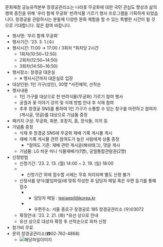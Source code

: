 문화재청 궁능유적본부 창경궁관리소는 나라꽃 무궁화에 대한 국민 관심도 향상과 삶의 행복 증진을 위해 '우리 함께 무궁화' 반려식물 기르기 행사 프로그램을 기획하게 되었습니다. 창경궁을 관람하시는 분들께 다양한 문화 체험을 할 수 있는 특별한 시간이 될 것으로 기대합니다. 많은 참여 바랍니다.

- 행사명: ‘우리 함께 무궁화’
- 행사기간: ‘23. 3. 1.(수)
- 행사시간: 11:00 → 17:00 / 3회차 *회차당 2시간
  - 1회차(10:50~12:50)
  - 2회차(12:50~14:50)
  - 3회차(14:50~16:50)
- 행사장소: 창경궁 대온실
  - ※ 행사시간까지 대온실로 입장
- 대상인원: 1인 가구(성인), 30명 *사전예약, 선착순
- 행사내용
  - 1인 가구를 대상으로 한 반려식물(무궁화) 기르기 참여 행사
  - 궁궐과 꽃 이야기 강의 및 식재 방법 안내 후 식재 참여
  - 추후 창경궁 SNS를 통하여 1인 가구가 소통할 수 있는 창구를 마련하고 참여자(게시글, 댓글)를 대상으로 기념품 증정
- 패키지 구성: 무궁화, 화분, 포장지, 흙, 장식돌, 이끼 등
- 기념품 증정
  - 식재 후 창경궁 SNS에 무궁화 재배 기록 게시물 게시
  - 재배 기록 게시물 관련 참여도가 높은 사람에게 상품 증정
    - *참여도 기준: 재배 관련 게시글(해쉬태그), 댓글 게시
  - 기념품: LG 틔운 미니 식물재배기(1명), 궁궐통합관람권(2명)
- 신청방법
  - 신청기간: ‘23. 2. 13. (월) 14:00 ~ 2. 19. (일) 18:00
  - * 신청기간 외에 접수할 시에는 무효 처리되며 별도 신청 불가
  - 신청서를 양식(붙임파일)에 맞춰 작성한 후 담당자 메일 혹은 우편 등기를 통해 접수
    - * 담당자 메일 : leejaepil@korea.kr
    - * 우편주소: 서울 종로구 창경궁로 185 창경궁관리소 (우)03072
  - 확정안내: ‘23. 2. 21. (화) *유선 상으로 안내
  - 유선 상으로 대상자 확정 후 선착순으로 회차 신청
- 참가비 무료
- 문의 창경궁관리소(☎02-762-4868)
  - ![해당파일이미지](https://cgg.cha.go.kr/agapp/cmm/fms/getImage.do?atchFileId=FILE_000000000138635&fileSn=1)